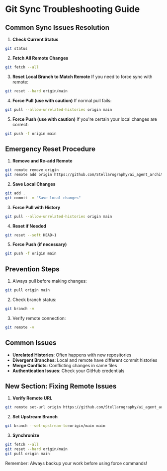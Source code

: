 # Git Sync Troubleshooting Guide

## Common Sync Issues Resolution

1. **Check Current Status**
```bash
git status
```

2. **Fetch All Remote Changes**
```bash
git fetch --all
```

3. **Reset Local Branch to Match Remote**
If you need to force sync with remote:
```bash
git reset --hard origin/main
```

4. **Force Pull (use with caution)**
If normal pull fails:
```bash
git pull --allow-unrelated-histories origin main
```

5. **Force Push (use with caution)**
If you're certain your local changes are correct:
```bash
git push -f origin main
```

## Emergency Reset Procedure

1. **Remove and Re-add Remote**
```bash
git remote remove origin
git remote add origin https://github.com/Stellarography/ai_agent_architect.git
```

2. **Save Local Changes**
```bash
git add .
git commit -m "Save local changes"
```

3. **Force Pull with History**
```bash
git pull --allow-unrelated-histories origin main
```

4. **Reset if Needed**
```bash
git reset --soft HEAD~1
```

5. **Force Push (if necessary)**
```bash
git push -f origin main
```

## Prevention Steps

1. Always pull before making changes:
```bash
git pull origin main
```

2. Check branch status:
```bash
git branch -v
```

3. Verify remote connection:
```bash
git remote -v
```

## Common Issues

- **Unrelated Histories**: Often happens with new repositories
- **Divergent Branches**: Local and remote have different commit histories
- **Merge Conflicts**: Conflicting changes in same files
- **Authentication Issues**: Check your GitHub credentials

## New Section: Fixing Remote Issues

1. **Verify Remote URL**
```bash
git remote set-url origin https://github.com/Stellarography/ai_agent_architect.git
```

2. **Set Upstream Branch**
```bash
git branch --set-upstream-to=origin/main main
```

3. **Synchronize**
```bash
git fetch --all
git reset --hard origin/main
git pull origin main
```

Remember: Always backup your work before using force commands!
